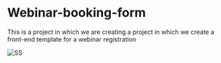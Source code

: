 # Webinar-booking-form

 This is a project in which we are creating a project in which we create a front-end template for a webinar registration 

![SS](https://github.com/MeetChhaiya/Webinar-Registration-Form/assets/61612902/44e77292-050f-42c4-9757-a57d106cec62)

